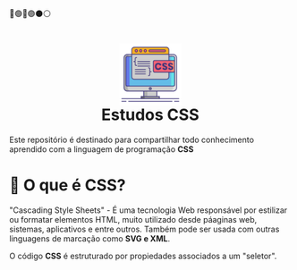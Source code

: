 🔴🟢🔵🟣⚫️⚪️
<h1 align="center">
    <img alt="css" title="#estudosCSS" src="./css.png" width='22%' align="center"/>    
    <br>
    Estudos CSS
</h1>

Este repositório é destinado para compartilhar todo conhecimento aprendido com a linguagem de programação <b>CSS</b>

# 🎨 O que é CSS?
<p>
    "Cascading Style Sheets" - É uma tecnologia Web responsável por estilizar ou formatar elementos HTML, muito utilizado desde páaginas web, sistemas, aplicativos e entre outros. Também pode ser usada com outras linguagens de marcação como <b>SVG e XML</b>.
</p>
<p>
   O código <b>CSS</b> é estruturado por propiedades associados a um "seletor".
</p>
